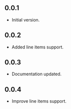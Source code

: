 ## 0.0.1

- Initial version.

## 0.0.2

- Added line items support.

## 0.0.3

- Documentation updated.

## 0.0.4

- Improve line items support.

